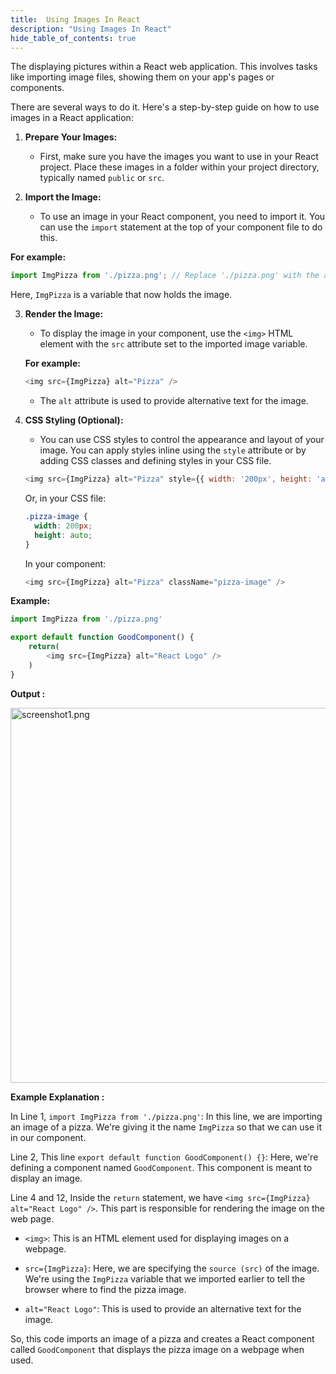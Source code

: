 ```yaml
---
title:  Using Images In React
description: "Using Images In React"
hide_table_of_contents: true
---
```


The displaying pictures within a React web application. This involves tasks like importing image files, showing them on your app's pages or components.

There are several ways to do it. Here's a step-by-step guide on how to use images in a React application:

1. **Prepare Your Images:**
   - First, make sure you have the images you want to use in your React project. Place these images in a folder within your project directory, typically named `public` or `src`.

2. **Import the Image:**
   - To use an image in your React component, you need to import it. You can use the `import` statement at the top of your component file to do this.<br/>
   
  **For example:**
   ```javascript
   import ImgPizza from './pizza.png'; // Replace './pizza.png' with the actual path to your image
   ```

   Here, `ImgPizza` is a variable that now holds the image.

3. **Render the Image:**
   - To display the image in your component, use the `<img>` HTML element with the `src` attribute set to the imported image variable. 

   **For example:**
   ```javascript
   <img src={ImgPizza} alt="Pizza" />
   ```

   - The `alt` attribute is used to provide alternative text for the image.

4. **CSS Styling (Optional):**
   - You can use CSS styles to control the appearance and layout of your image. You can apply styles inline using the `style` attribute or by adding CSS classes and defining styles in your CSS file.

   ```javascript
   <img src={ImgPizza} alt="Pizza" style={{ width: '200px', height: 'auto' }} />
   ```

   Or, in your CSS file:

   ```css
   .pizza-image {
     width: 200px;
     height: auto;
   }
   ```

   In your component:

   ```javascript
   <img src={ImgPizza} alt="Pizza" className="pizza-image" />
   ```

**Example:**

```js showLineNumbers="true"
import ImgPizza from './pizza.png'

export default function GoodComponent() {
    return(
        <img src={ImgPizza} alt="React Logo" />
    )
}
```
**Output :**

<img src="/react/07/screenshot1.png" alt="screenshot1.png" width="600px"/>

**Example Explanation :**

In Line 1, `import ImgPizza from './pizza.png'`: In this line, we are importing an image of a pizza. We're giving it the name `ImgPizza` so that we can use it in our component.

Line 2, This line `export default function GoodComponent() {}`: Here, we're defining a component named `GoodComponent`. This component is meant to display an image.

Line 4 and 12, Inside the `return` statement, we have `<img src={ImgPizza} alt="React Logo" />`. This part is responsible for rendering the image on the web page.

   - `<img>`: This is an HTML element used for displaying images on a webpage.

   - `src={ImgPizza}`: Here, we are specifying the `source (src)` of the image. We're using the `ImgPizza` variable that we imported earlier to tell the browser where to find the pizza image.

   - `alt="React Logo"`: This is used to provide an alternative text for the image.

So, this code imports an image of a pizza and creates a React component called `GoodComponent` that displays the pizza image on a webpage when used.
